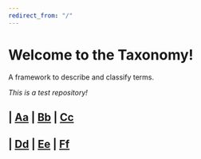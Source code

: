 ```yaml
---
redirect_from: "/"
---
```


# Welcome to the Taxonomy! 

A framework to describe and classify terms.

*This is a test repository!*

| [Aa](Aa.md) | [Bb](Bb.md) | [Cc](Cc.md)
--
| [Dd](Dd.md) | [Ee](Ee.md) | [Ff](Ff.md)
--










